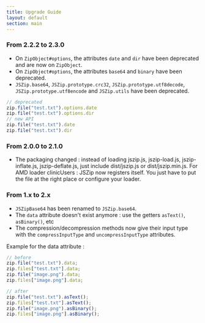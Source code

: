 ```yaml
---
title: Upgrade Guide
layout: default
section: main
---
```


### From 2.2.2 to 2.3.0

* On `ZipObject#options`, the attributes `date` and `dir` have been
  deprecated and are now on `ZipObject`.
* On `ZipObject#options`, the attributes `base64` and `binary` have been
  deprecated.
* `JSZip.base64`, `JSZip.prototype.crc32`, `JSZip.prototype.utf8decode`,
  `JSZip.prototype.utf8encode` and `JSZip.utils` have been deprecated.

```js
// deprecated
zip.file("test.txt").options.date
zip.file("test.txt").options.dir
// new API
zip.file("test.txt").date
zip.file("test.txt").dir
```


### From 2.0.0 to 2.1.0

* The packaging changed : instead of loading jszip.js, jszip-load.js,
  jszip-inflate.js, jszip-deflate.js, just include dist/jszip.js or
  dist/jszip.min.js.
  For AMD loader clinicUsers : JSZip now registers itself. You just have to put the
  file at the right place or configure your loader.


### From 1.x to 2.x

* `JSZipBase64` has been renamed to `JSZip.base64`.
* The `data` attribute doesn't exist anymore :
  use the getters `asText()`, `asBinary()`, etc
* The compression/decompression methods now give their input type with the
  `compressInputType` and `uncompressInputType` attributes.

Example for the data attribute :

```js
// before
zip.file("test.txt").data;
zip.files["test.txt"].data;
zip.file("image.png").data;
zip.files["image.png"].data;

// after
zip.file("test.txt").asText();
zip.files["test.txt"].asText();
zip.file("image.png").asBinary();
zip.files["image.png"].asBinary();
```
